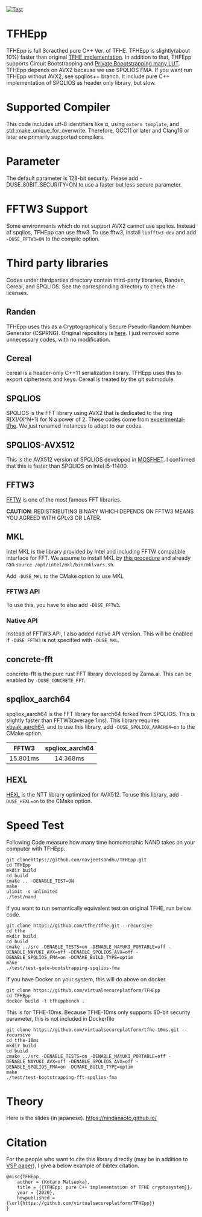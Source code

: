 [![Test](https://github.com/virtualsecureplatform/TFHEpp/actions/workflows/test.yml/badge.svg)](https://github.com/virtualsecureplatform/TFHEpp/actions/workflows/test.yml)
# TFHEpp
TFHEpp is full Scracthed pure C++ Ver. of TFHE. TFHEpp is slightly(about 10%) faster than original [TFHE implementation](https://github.com/tfhe/tfhe). In addition to that, THFEpp supports Circuit Bootstrapping and [Private Boootstrapping many LUT](https://eprint.iacr.org/2021/729).
TFHEpp depends on AVX2 because we use SPQLIOS FMA. If you want run TFHEpp without AVX2, see spqlios++ branch. It include pure C++ implementation of SPQLIOS as header only library, but slow.

# Supported Compiler

This code includes utf-8 identifiers like α, using `extern template`, and std::make_unique_for_overwrite. Therefore, GCC11 or later and Clang16 or later are primarily supported compilers. 

# Parameter
The default parameter is 128-bit security. Please add -DUSE_80BIT_SECURITY=ON to use a faster but less secure parameter.

# FFTW3 Support
Some environments which do not support AVX2 cannot use spqlios. Instead of spqlios, TFHEpp can use fftw3.
To use fftw3,  install `libfftw3-dev` and add `-DUSE_FFTW3=ON` to the compile option.

# Third party libraries
Codes under thirdparties directory contain third-party libraries, Randen, Cereal, and SPQLIOS. See the corresponding directory to check the licenses.

## Randen
TFHEpp uses this as a Cryptographically Secure Pseudo-Random Number Generator (CSPRNG). Original repository is [here](https://github.com/google/randen).
I just removed some unnecessary codes, with no modification.

## Cereal
cereal is a header-only C++11 serialization library. TFHEpp uses this to export ciphertexts and keys. Cereal is treated by the git submodule.

## SPQLIOS
SPQLIOS is the FFT library using AVX2 that is dedicated to the ring R\[X\]/(X^N+1) for N a power of 2. These codes come from [experimental-tfhe](https://github.com/tfhe/experimental-tfhe/tree/master/circuit-bootstrapping/src/spqlios). We just renamed instances to adapt to our codes.

## SPQLIOS-AVX512
This is the AVX512 version of SPQLIOS developed in [MOSFHET](https://github.com/antoniocgj/MOSFHET). I confirmed that this is faster than SPQLIOS on Intel i5-11400.

## FFTW3
[FFTW](https://www.fftw.org/) is one of the most famous FFT libraries. 

**CAUTION**: REDISTRIBUTING BINARY WHICH DEPENDS ON FFTW3 MEANS YOU AGREED WITH GPLv3 OR LATER.

## MKL
Intel MKL is the library provided by Intel and including FFTW compatible interface for FFT.
We assume to install MKL by [this procedure](https://www.intel.com/content/www/us/en/developer/articles/guide/installing-free-libraries-and-python-apt-repo.html) and already ran `source /opt/intel/mkl/bin/mklvars.sh`.

Add `-DUSE_MKL` to the CMake option to use MKL

### FFTW3 API
To use this, you have to also add `-DUSE_FFTW3`.

### Native API
Instead of FFTW3 API, I also added native API version. This will be enabled if `-DUSE_FFTW3` is not specified with `-DUSE_MKL`.

## concrete-fft
concrete-fft is the pure rust FFT library developed by Zama.ai. This can be enabled by `-DUSE_CONCRETE_FFT`.

## spqliox_aarch64
spqliox_aarch64 is the FFT library for aarch64 forked from SPQLIOS.
This is slightly faster than FFTW3(average 1ms).
This library requires [xbyak_aarch64](https://github.com/fujitsu/xbyak_aarch64), and
to use this library, add `-DUSE_SPQLIOX_AARCH64=on` to the CMake option.

<center>

| FFTW3    | spqliox_aarch64 |
| :------: | :-------------: |
| 15.801ms | 14.368ms        |

</center>

## HEXL

[HEXL](https://github.com/intel/hexl.git) is the NTT library optimized for AVX512. 
To use this library, add `-DUSE_HEXL=on` to the CMake option.

# Speed Test

Following Code measure how many time homomorphic NAND takes on your computer with TFHEpp. 
```
git clonehttps://github.com/navjeetsandhu/TFHEpp.git
cd TFHEpp
mkdir build
cd build
cmake .. -DENABLE_TEST=ON
make
ulimit -s unlimited
./test/nand 
```

If you want to run semantically equivalent test on original TFHE, run below code.
```
git clone https://github.com/tfhe/tfhe.git --recursive
cd tfhe
mkdir build
cd build
cmake ../src -DENABLE_TESTS=on -DENABLE_NAYUKI_PORTABLE=off -DENABLE_NAYUKI_AVX=off -DENABLE_SPQLIOS_AVX=off -DENABLE_SPQLIOS_FMA=on -DCMAKE_BUILD_TYPE=optim
make
./test/test-gate-bootstrapping-spqlios-fma
```

If you have Docker on your system, this will do above on docker.

```
git clone https://github.com/virtualsecureplatform/TFHEpp
cd TFHEpp
docker build -t tfheppbench .
```

This is for TFHE-10ms. Because TFHE-10ms only supports 80-bit security parameter, this is not included in Dockerfile
```
git clone https://github.com/virtualsecureplatform/tfhe-10ms.git --recursive
cd tfhe-10ms
mkdir build
cd build
cmake ../src -DENABLE_TESTS=on -DENABLE_NAYUKI_PORTABLE=off -DENABLE_NAYUKI_AVX=off -DENABLE_SPQLIOS_AVX=off -DENABLE_SPQLIOS_FMA=on -DCMAKE_BUILD_TYPE=optim
make
./test/test-bootstrapping-fft-spqlios-fma 
```

# Theory

Here is the slides (in japanese).
https://nindanaoto.github.io/

# Citation

For the people who want to cite this library directly (may be in addition to [VSP paper](https://www.usenix.org/conference/usenixsecurity21/presentation/matsuoka)), I give a below example of bibtex citation.

```
@misc{TFHEpp,
	author = {Kotaro Matsuoka},
	title = {{TFHEpp: pure C++ implementation of TFHE cryptosystem}},
  	year = {2020},
	howpublished = {\url{https://github.com/virtualsecureplatform/TFHEpp}}
}
```
